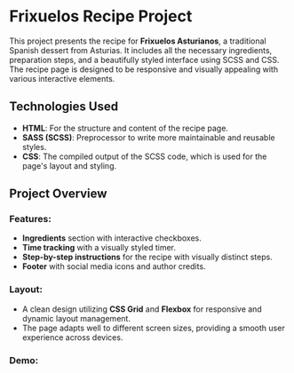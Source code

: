 # Frixuelos Recipe Project

This project presents the recipe for **Frixuelos Asturianos**, a traditional Spanish dessert from Asturias. It includes all the necessary ingredients, preparation steps, and a beautifully styled interface using SCSS and CSS. The recipe page is designed to be responsive and visually appealing with various interactive elements.

## Technologies Used

- **HTML**: For the structure and content of the recipe page.
- **SASS (SCSS)**: Preprocessor to write more maintainable and reusable styles.
- **CSS**: The compiled output of the SCSS code, which is used for the page's layout and styling.

## Project Overview

### Features:
- **Ingredients** section with interactive checkboxes.
- **Time tracking** with a visually styled timer.
- **Step-by-step instructions** for the recipe with visually distinct steps.
- **Footer** with social media icons and author credits.

### Layout:
- A clean design utilizing **CSS Grid** and **Flexbox** for responsive and dynamic layout management.
- The page adapts well to different screen sizes, providing a smooth user experience across devices.

### Demo:


